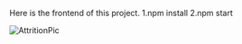 Here is the frontend of this project.
1.npm install
2.npm start


![AttritionPic](https://user-images.githubusercontent.com/58722032/160220575-7f251c56-fa7f-4f32-a306-30d6651ab4d5.png)
